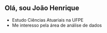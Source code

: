 ## Olá, sou João Henrique

- Estudo Ciências Atuariais na UFPE
- Me interesso pela área de análise de dados
